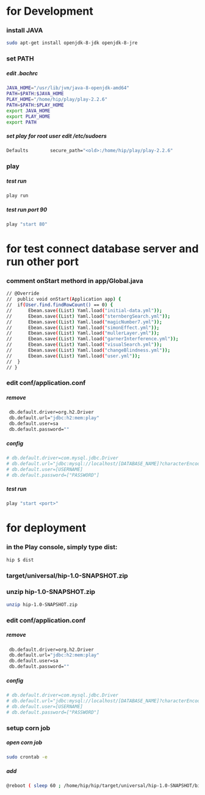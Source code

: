 
# for Development

### install JAVA
```sh
sudo apt-get install openjdk-8-jdk openjdk-8-jre
```

### set PATH
##### edit .bachrc
```sh
JAVA_HOME="/usr/lib/jvm/java-8-openjdk-amd64"
PATH=$PATH:$JAVA_HOME
PLAY_HOME="/home/hip/play/play-2.2.6"
PATH=$PATH:$PLAY_HOME
export JAVA_HOME
export PLAY_HOME
export PATH
```
##### set play for root user edit /etc/sudoers  
```sh
Defaults        secure_path="<old>:/home/hip/play/play-2.2.6"
```

### play
##### test run
```sh
play run
```
##### test run port 90
```sh
play "start 80"
```


# for test connect database server and run other port

### comment onStart methord in app/Global.java
```sh
// @Override
// 	public void onStart(Application app) {
// 	if(User.find.findRowCount() == 0) {
// 		Ebean.save((List) Yaml.load("initial-data.yml"));
// 		Ebean.save((List) Yaml.load("sternbergSearch.yml"));
// 		Ebean.save((List) Yaml.load("magicNumber7.yml"));
// 		Ebean.save((List) Yaml.load("simonEffect.yml"));
// 		Ebean.save((List) Yaml.load("mullerLayer.yml"));
// 		Ebean.save((List) Yaml.load("garnerInterference.yml"));
// 		Ebean.save((List) Yaml.load("visualSearch.yml"));
// 		Ebean.save((List) Yaml.load("changeBlindness.yml"));
// 		Ebean.save((List) Yaml.load("user.yml"));
// 	}
// }
```

### edit conf/application.conf

##### remove
```sh
 db.default.driver=org.h2.Driver
 db.default.url="jdbc:h2:mem:play"
 db.default.user=sa
 db.default.password=""
```
##### config
```sh
# db.default.driver=com.mysql.jdbc.Driver
# db.default.url="jdbc:mysql://localhost/[DATABASE_NAME]?characterEncoding=UTF-8"
# db.default.user=[USERNAME]
# db.default.password=["PASSWORD"]
```

##### test run
```sh
play "start <port>"
```

# for deployment

### in the Play console, simply type dist:
```sh
hip $ dist
```
### target/universal/hip-1.0-SNAPSHOT.zip
### unzip hip-1.0-SNAPSHOT.zip

```sh
unzip hip-1.0-SNAPSHOT.zip
```
### edit conf/application.conf

##### remove
```sh
 db.default.driver=org.h2.Driver
 db.default.url="jdbc:h2:mem:play"
 db.default.user=sa
 db.default.password=""
```
##### config
```sh
# db.default.driver=com.mysql.jdbc.Driver
# db.default.url="jdbc:mysql://localhost/[DATABASE_NAME]?characterEncoding=UTF-8"
# db.default.user=[USERNAME]
# db.default.password=["PASSWORD"]
```

### setup corn job
##### open corn job
```sh
sudo crontab -e
```
##### add
```sh
@reboot ( sleep 60 ; /home/hip/hip/target/universal/hip-1.0-SNAPSHOT/bin/hip -Dhttp.port=80 )
```